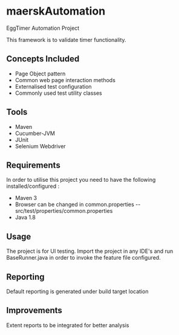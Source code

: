 # maerskAutomation


EggTimer Automation Project

This framework is to validate timer functionality.

## Concepts Included

* Page Object pattern
* Common web page interaction methods
* Externalised test configuration
* Commonly used test utility classes

## Tools

* Maven
* Cucumber-JVM
* JUnit
* Selenium Webdriver

## Requirements

In order to utilise this project you need to have the following installed/configured :

* Maven 3
* Browser can be changed in common.properties -- src/test/properties/common.properties
* Java 1.8

## Usage

The project is for UI testing. 
Import the project in any IDE's and run BaseRunner.java in order to invoke the feature file configured.


## Reporting

Default reporting is generated under build target location


## Improvements

Extent reports to be integrated for better analysis
